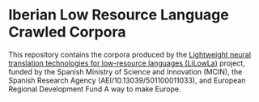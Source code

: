 # Iberian Low Resource Language Crawled Corpora

This repository contains the corpora produced by the [Lightweight neural translation technologies for low-resource languages (LiLowLa)](https://transducens.dlsi.ua.es/lilowla/) project, funded by the Spanish Ministry of Science and Innovation (MCIN), the Spanish Research Agency (AEI/10.13039/501100011033), and European Regional Development Fund A way to make Europe.
